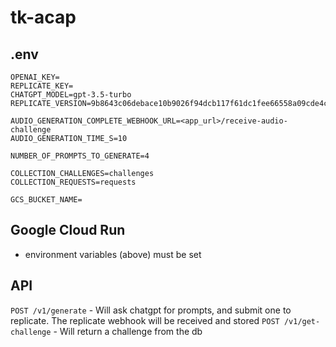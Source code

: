 # tk-acap

## .env
```
OPENAI_KEY=
REPLICATE_KEY=
CHATGPT_MODEL=gpt-3.5-turbo
REPLICATE_VERSION=9b8643c06debace10b9026f94dcb117f61dc1fee66558a09cde4cfbf51bcced6

AUDIO_GENERATION_COMPLETE_WEBHOOK_URL=<app_url>/receive-audio-challenge
AUDIO_GENERATION_TIME_S=10

NUMBER_OF_PROMPTS_TO_GENERATE=4

COLLECTION_CHALLENGES=challenges
COLLECTION_REQUESTS=requests

GCS_BUCKET_NAME=
```
## Google Cloud Run
- environment variables (above) must be set

## API

`POST /v1/generate` - Will ask chatgpt for prompts, and submit one to replicate. The replicate webhook will be received and stored
`POST /v1/get-challenge` - Will return a challenge from the db


